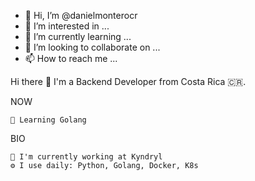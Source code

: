 - 👋 Hi, I’m @danielmonterocr
- 👀 I’m interested in ...
- 🌱 I’m currently learning ...
- 💞️ I’m looking to collaborate on ...
- 📫 How to reach me ...

<!---
danielmonterocr/danielmonterocr is a ✨ special ✨ repository because its `README.md` (this file) appears on your GitHub profile.
You can click the Preview link to take a look at your changes.
--->

Hi there 👋
I'm a Backend Developer from Costa Rica 🇨🇷.

NOW

    🌱 Learning Golang

BIO

    🏢 I'm currently working at Kyndryl
    ⚙️ I use daily: Python, Golang, Docker, K8s
